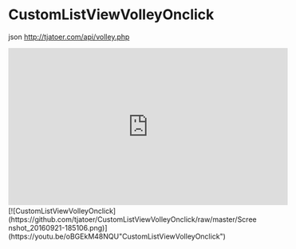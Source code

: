 # CustomListViewVolleyOnclick
json http://tjatoer.com/api/volley.php
<iframe width="560" height="315" src="https://www.youtube.com/embed/oBGEkM48NQU" frameborder="0" allowfullscreen></iframe>
[![CustomListViewVolleyOnclick](https://github.com/tjatoer/CustomListViewVolleyOnclick/raw/master/Screenshot_20160921-185106.png)](https://youtu.be/oBGEkM48NQU"CustomListViewVolleyOnclick")
